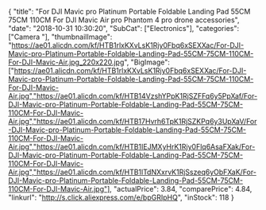 {
	"title": "For DJI Mavic pro Platinum Portable Foldable Landing Pad 55CM 75CM 110CM For DJI Mavic Air pro Phantom 4 pro drone accessories",
	"date": "2018-10-31 10:30:20",
	"SubCat": ["Electronics"],
	"categories": ["Camera "],
	"thumbnailImage": "https://ae01.alicdn.com/kf/HTB1rlxKXvLsK1Rjy0Fbq6xSEXXac/For-DJI-Mavic-pro-Platinum-Portable-Foldable-Landing-Pad-55CM-75CM-110CM-For-DJI-Mavic-Air.jpg_220x220.jpg",
	"BigImage": ["https://ae01.alicdn.com/kf/HTB1rlxKXvLsK1Rjy0Fbq6xSEXXac/For-DJI-Mavic-pro-Platinum-Portable-Foldable-Landing-Pad-55CM-75CM-110CM-For-DJI-Mavic-Air.jpg","https://ae01.alicdn.com/kf/HTB14VzshYPpK1RjSZFFq6y5PpXaf/For-DJI-Mavic-pro-Platinum-Portable-Foldable-Landing-Pad-55CM-75CM-110CM-For-DJI-Mavic-Air.jpg","https://ae01.alicdn.com/kf/HTB17Hvrh6TpK1RjSZKPq6y3UpXaV/For-DJI-Mavic-pro-Platinum-Portable-Foldable-Landing-Pad-55CM-75CM-110CM-For-DJI-Mavic-Air.jpg","https://ae01.alicdn.com/kf/HTB1IEJMXyHrK1Rjy0Flq6AsaFXak/For-DJI-Mavic-pro-Platinum-Portable-Foldable-Landing-Pad-55CM-75CM-110CM-For-DJI-Mavic-Air.jpg","https://ae01.alicdn.com/kf/HTB1lTdNXxrvK1RjSszeq6yObFXaK/For-DJI-Mavic-pro-Platinum-Portable-Foldable-Landing-Pad-55CM-75CM-110CM-For-DJI-Mavic-Air.jpg"],
	"actualPrice": 3.84,
	"comparePrice": 4.84,
	"linkurl": "http://s.click.aliexpress.com/e/bpGRIpHQ",
	"inStock": 118
}
